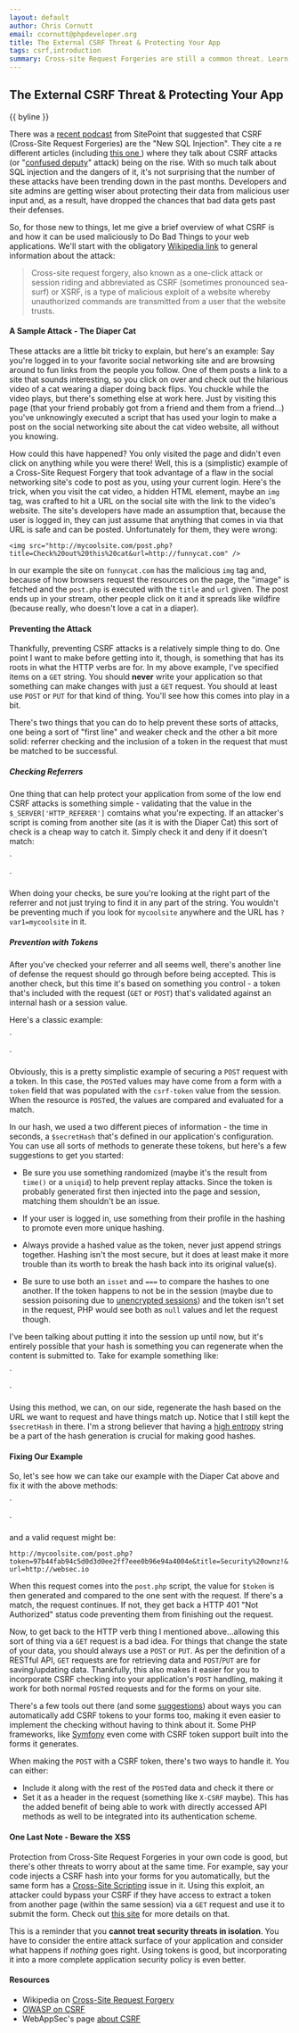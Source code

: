 ```yaml
---
layout: default
author: Chris Cornutt
email: ccornutt@phpdeveloper.org
title: The External CSRF Threat & Protecting Your App
tags: csrf,introduction
summary: Cross-site Request Forgeries are still a common threat. Learn how to protect your app from this pesky issue.
---
```


The External CSRF Threat & Protecting Your App
--------------

{{ byline }}

There was a [recent podcast](http://www.sitepoint.com/podcast-185-csrf-is-the-new-sql-injection/)
from SitePoint that suggested that CSRF (Cross-Site Request Forgeries) are the "New SQL Injection".
They cite a re different articles (including [this one ](http://thenextweb.com/insider/2012/10/22/hackers-have-a-new-favorite-attack-vector-cross-site-scripting-up-69/)) where they talk about CSRF attacks (or "[confused deputy](http://en.wikipedia.org/wiki/Confused_Deputy)" attack) being on the rise. With so much talk about SQL injection 
and the dangers of it, it's not surprising that the number of these attacks have been trending 
down in the past months. Developers and site admins are getting wiser about protecting their 
data from malicious user input and, as a result, have dropped the chances that bad data gets 
past their defenses. 

So, for those new to things, let me give a brief overview of what CSRF is and how it can
be used maliciously to Do Bad Things to your web applications. We'll start with the obligatory
[Wikipedia link](http://en.wikipedia.org/wiki/Cross-site_request_forgery) to general information 
about the attack:

> Cross-site request forgery, also known as a one-click attack or session riding and 
> abbreviated as CSRF (sometimes pronounced sea-surf) or XSRF, is a type of malicious 
> exploit of a website whereby unauthorized commands are transmitted from a user that 
> the website trusts.

#### A Sample Attack - The Diaper Cat

These attacks are a little bit tricky to explain, but here's an example: Say you're logged
in to your favorite social networking site and are browsing around to fun links from the
people you follow. One of them posts a link to a site that sounds interesting, so you 
click on over and check out the hilarious video of a cat wearing a diaper doing back flips.
You chuckle while the video plays, but there's something else at work here. Just by visiting
this page (that your friend probably got from a friend and them from a friend...) you've
unknowingly executed a script that has used your login to make a post on the social networking
site about the cat video website, all without you knowing.

How could this have happened? You only visited the page and didn't even click on anything
while you were there! Well, this is a (simplistic) example of a Cross-Site Request Forgery
that took advantage of a flaw in the social networking site's code to post as you, using
your current login. Here's the trick, when you visit the cat video, a hidden HTML element,
maybe an `img` tag, was crafted to hit a URL on the social site with the link to the video's
website. The site's developers have made an assumption that, because the user is logged in,
they can just assume that anything that comes in via that URL is safe and can be posted.
Unfortunately for them, they were wrong:

`
<img src="http://mycoolsite.com/post.php?title=Check%20out%20this%20cat&url=http://funnycat.com" />
`

In our example the site on `funnycat.com` has the malicious `img` tag and, because of how
browsers request the resources on the page, the "image" is fetched and the `post.php` is
executed with the `title` and `url` given. The post ends up in your stream, other people
click on it and it spreads like wildfire (because really, who doesn't love a cat in a diaper).

#### Preventing the Attack

Thankfully, preventing CSRF attacks is a relatively simple thing to do. One point I want
to make before getting into it, though, is something that has its roots in what the HTTP
verbs are for. In my above example, I've specified items on a `GET` string. You should **never**
write your application so that something can make changes with just a `GET` request. You 
should at least use `POST` or `PUT` for that kind of thing. You'll see how this comes into 
play in a bit.

There's two things that you can do to help prevent these sorts of attacks, one being a sort
of "first line" and weaker check and the other a bit more solid: referrer checking and the
inclusion of a token in the request that must be matched to be successful.

##### Checking Referrers

One thing that can help protect your application from some of the low end CSRF attacks is 
something simple - validating that the value in the `$_SERVER['HTTP_REFERER']` comtains what
you're expecting. If an attacker's script is coming from another site (as it is with the Diaper
Cat) this sort of check is a cheap way to catch it. Simply check it and deny if it doesn't match:

`
<?php
$referer = $_SERVER['HTTP_REFER'];
if (preg_match('/^http:\/\/mycoolsite\.com/') == false) {
    header('HTTP/1.0 401 Unauthorized');
}
?>
`

When doing your checks, be sure you're looking at the right part of the referrer and not
just trying to find it in any part of the string. You wouldn't be preventing much if you
look for `mycoolsite` anywhere and the URL has `?var1=mycoolsite` in it.

##### Prevention with Tokens

After you've checked your referrer and all seems well, there's another line of defense 
the request should go through before being accepted. This is another check, but this time
it's based on something you control - a token that's included with the request (`GET` or 
`POST`) that's validated against an internal hash or a session value.

Here's a classic example:

`
<?php
$_SESSION['csrf-token'] = sha1(time().$secretHash);

if (isset($_POST['submit'])) {
    // check the token
    if (isset($_POST['token']) && $_POST['token'] === $_SESSION['csrf-token']) {
        return true;
    } else {
        return false;
    }
}
?>
`

Obviously, this is a pretty simplistic example of securing a `POST` request with a token.
In this case, the `POST`ed values may have come from a form with a `token` field that was
populated with the `csrf-token` value from the session. When the resource is `POST`ed,
the values are compared and evaluated for a match.

In our hash, we used a two different pieces of information - the time in seconds, a `$secretHash`
that's defined in our application's configuration. You can use all sorts of methods to generate
these tokens, but here's a few suggestions to get you started:

- Be sure you use something randomized (maybe it's the result from `time()` or a `uniqid`)
  to help prevent replay attacks. Since the token is probably generated first then injected 
  into the page and session, matching them shouldn't be an issue.

- If your user is logged in, use something from their profile in the hashing to promote 
  even more unique hashing.

- Always provide a hashed value as the token, never just append strings together. Hashing 
  isn't the most secure, but it does at least make it more trouble than its worth to
  break the hash back into its original value(s).

- Be sure to use both an `isset` and `===` to compare the hashes to one another. If the
  token happens to not be in the session (maybe due to session poisoning due to 
  [unencrypted sessions](/2012/09/10/Encrypted-Sessions-with-PHP.html)) and the token
  isn't set in the request, PHP would see both as `null` values and let the request though.

I've been talking about putting it into the session up until now, but it's entirely possible
that your hash is something you can regenerate when the content is submitted to. Take for
example something like:

`
<?php
if ($_SERVER['HTTP_METHOD'] == 'GET') {
    $token = sha1($_SERVER['SCRIPT_FILENAME'].'|'.$secretHash.'|'.implode('|',$_GET));
    if (isset($_GET['token']) && $_GET['token'] === $token) {
        return true;
    } else {
        return false;
    }
}
?>
`

Using this method, we can, on our side, regenerate the hash based on the URL we want to
request and have things match up. Notice that I still kept the `$secretHash` in there. 
I'm a strong believer that having a [high entropy](http://en.wikipedia.org/wiki/Entropy_(information_theory))
string be a part of the hash generation is crucial for making good hashes.

#### Fixing Our Example

So, let's see how we can take our example with the Diaper Cat above and fix it with the 
above methods:

`
<?php
// this is on the uber cool social networking site, in post.php
if (isset($_GET['token'])) {
    $token = sha1($_SERVER['SCRIPT_FILENAME'].'|'.$secretHash.'|'.implode('|',$_GET));
    return ($token === $_GET['token']) ? true : false;
} else {
    header('HTTP/1.0 401 Unauthorized');
}
?>
`

and a valid request might be: 

`http://mycoolsite.com/post.php?token=97b44fab94c5d0d3d0ee2ff7eee0b96e94a4004e&title=Security%20ownz!&url=http://websec.io`

When this request comes into the `post.php` script, the value for `$token` is then generated
and compared to the one sent with the request. If there's a match, the request continues. If
not, they get back a HTTP 401 "Not Authorized" status code preventing them from finishing out
the request.

Now, to get back to the HTTP verb thing I mentioned above...allowing this sort of thing 
via a `GET` request is a bad idea. For things that change the state of your data, you should 
always use a `POST` or `PUT`. As per the definition of a RESTful API, `GET` requests are for
retrieving data and `POST`/`PUT` are for saving/updating data. Thankfully, this also makes
it easier for you to incorporate CSRF checking into your application's `POST` handling, making
it work for both normal `POST`ed requests and for the forms on your site.

There's a few tools out there (and some [suggestions](http://www.tonybibbs.com/2008/04/Protection-Against-CSRF/))
about ways you can automatically add CSRF tokens to your forms too, making it even easier to 
implement the checking without having to think about it. Some PHP frameworks, like [Symfony](http://symfony.com)
even come with CSRF token support built into the forms it generates.

When making the `POST` with a CSRF token, there's two ways to handle it. You can either:

- Include it along with the rest of the `POST`ed data and check it there or
- Set it as a header in the request (something like `X-CSRF` maybe). This has the added
  benefit of being able to work with directly accessed API methods as well to be integrated
  into its authentication scheme.

#### One Last Note - Beware the XSS

Protection from Cross-Site Request Forgeries in your own code is good, but there's other
threats to worry about at the same time. For example, say your code injects a CSRF hash into
your forms for you automatically, but the same form has a [Cross-Site Scripting](http://websecio.localhost/2012/08/10/OWASP-Top-Ten-Cross-Site-Scripting.html)
issue in it. Using this exploit, an attacker could bypass your CSRF if they have access
to extract a token from another page (within the same session) via a `GET` request and use
it to submit the form. Check out [this site](http://www.christian-schneider.net/CsrfAndSameOriginXss.html)
for more details on that.

This is a reminder that you **cannot treat security threats in isolation**. You have to consider
the entire attack surface of your application and consider what happens if *nothing* goes right.
Using tokens is good, but incorporating it into a more complete application security policy
is even better.


#### Resources

- Wikipedia on [Cross-Site Request Forgery](http://en.wikipedia.org/wiki/Cross-site_request_forgery)
- [OWASP on CSRF](https://www.owasp.org/index.php/Cross-Site_Request_Forgery_%28CSRF%29)
- WebAppSec's page [about CSRF](http://projects.webappsec.org/w/page/13246919/Cross%20Site%20Request%20Forgery)

